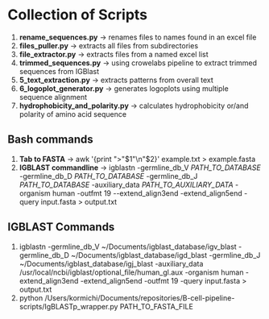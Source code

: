 # Collection of Scripts

1) **rename_sequences.py**  -> renames files to names found in an excel file
2) **files_puller.py** -> extracts all files from subdirectories
3) **file_extractor.py** -> extracts files from a named excel list
4) **trimmed_sequences.py** -> using crowelabs pipeline to extract trimmed sequences from IGBlast
5) **5_text_extraction.py** -> extracts patterns from overall text
6) **6_logoplot_generator.py** -> generates logoplots using multiple sequence alignment
7) **hydrophobicity_and_polarity.py** -> calculates hydrophobicity or/and polarity of amino acid sequence

## Bash commands 
1) **Tab to FASTA** -> awk '{print ">"$1"\n"$2}' example.txt > example.fasta 
2) **IGBLAST commandline** -> igblastn -germline_db_V *PATH_TO_DATABASE* -germline_db_D *PATH_TO_DATABASE* -germline_db_J *PATH_TO_DATABASE* -auxiliary_data *PATH_TO_AUXILIARY_DATA* -organism human -outfmt 19 --extend_align3end -extend_align5end -query input.fasta > output.txt

## IGBLAST Commands
1) igblastn -germline_db_V ~/Documents/igblast_database/igv_blast -germline_db_D ~/Documents/igblast_database/igd_blast -germline_db_J ~/Documents/igblast_database/igj_blast -auxiliary_data /usr/local/ncbi/igblast/optional_file/human_gl.aux -organism human -extend_align3end -extend_align5end -outfmt 19 -query input.fasta > output.txt
2) python /Users/kormichi/Documents/repositories/B-cell-pipeline-scripts/IgBLASTp_wrapper.py PATH_TO_FASTA_FILE
